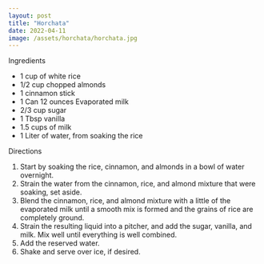```yaml
---
layout: post
title: "Horchata"
date: 2022-04-11
image: /assets/horchata/horchata.jpg
---
```

Ingredients
- 1 cup of white rice
- 1/2 cup chopped almonds
- 1 cinnamon stick
- 1 Can 12 ounces Evaporated milk
- 2/3 cup sugar
- 1 Tbsp vanilla
- 1.5 cups of milk
- 1 Liter of water, from soaking the rice

Directions
1. Start by soaking the rice, cinnamon, and almonds in a bowl of water overnight.
2. Strain the water from the cinnamon, rice, and almond mixture that were soaking, set aside.
3. Blend the cinnamon, rice, and almond mixture with a little of the evaporated milk until a smooth mix is formed and the grains of rice are completely ground.
4. Strain the resulting liquid into a pitcher, and add the sugar, vanilla, and milk. Mix well until everything is well combined.
5. Add the reserved water.
6. Shake and serve over ice, if desired.
